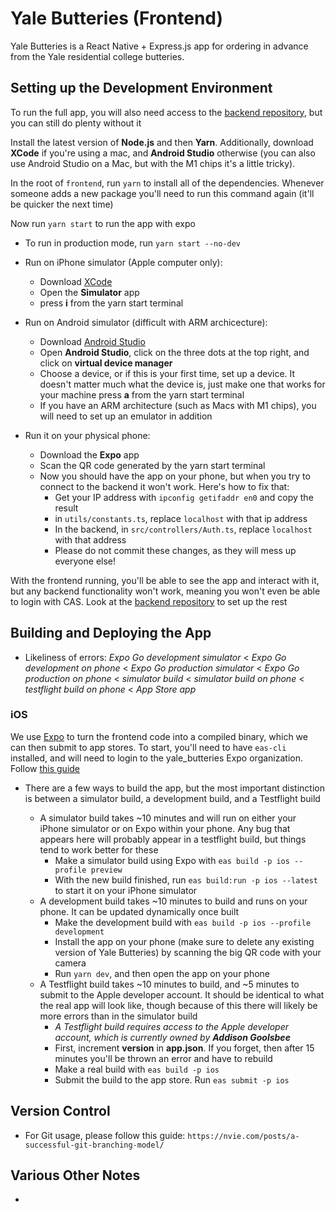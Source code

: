 # Yale Butteries (Frontend)

Yale Butteries is a React Native + Express.js app for ordering in advance from the Yale residential college butteries.

## Setting up the Development Environment

To run the full app, you will also need access to the [backend repository](https://github.com/Yale-Butteries/backend), but you can still do plenty without it

Install the latest version of **Node.js** and then **Yarn**. Additionally, download **XCode** if you're using a mac, and **Android Studio** otherwise (you can also use Android Studio on a Mac, but with the M1 chips it's a little tricky).

In the root of `frontend`, run `yarn` to install all of the dependencies. Whenever someone adds a new package you'll need to run this command again (it'll be quicker the next time)

Now run `yarn start` to run the app with expo

- To run in production mode, run `yarn start --no-dev`

- Run on iPhone simulator (Apple computer only):
  - Download [XCode](https://apps.apple.com/us/app/xcode/id497799835?mt=12)
  - Open the **Simulator** app
  - press **i** from the yarn start terminal
- Run on Android simulator (difficult with ARM archicecture):
  - Download [Android Studio](https://developer.android.com/studio)
  - Open **Android Studio**, click on the three dots at the top right, and click on **virtual device manager**
  - Choose a device, or if this is your first time, set up a device. It doesn't matter much what the device is, just make one that works for your machine
    press **a** from the yarn start terminal
  - If you have an ARM architecture (such as Macs with M1 chips), you will need to set up an emulator in addition
- Run it on your physical phone:
  - Download the **Expo** app
  - Scan the QR code generated by the yarn start terminal
  - Now you should have the app on your phone, but when you try to connect to the backend it won't work. Here's how to fix that:
    - Get your IP address with `ipconfig getifaddr en0` and copy the result
    - in `utils/constants.ts`, replace `localhost` with that ip address
    - In the backend, in `src/controllers/Auth.ts`, replace `localhost` with that address
    - Please do not commit these changes, as they will mess up everyone else!

With the frontend running, you'll be able to see the app and interact with it, but any backend functionality won't work, meaning you won't even be able to login with CAS. Look at the [backend repository](https://github.com/Yale-Butteries/backend) to set up the rest

## Building and Deploying the App

- Likeliness of errors: _Expo Go development simulator_ < _Expo Go development on phone_ < _Expo Go production simulator_ < _Expo Go production on phone_ < _simulator build_ < _simulator build on phone_ < _testflight build on phone_ < _App Store app_

### iOS

We use [Expo](https://expo.dev/accounts/yale_butteries) to turn the frontend code into a compiled binary, which we can then submit to app stores. To start, you'll need to have `eas-cli` installed, and will need to login to the yale_butteries Expo organization. Follow [this guide](https://docs.expo.dev/build/setup/)

- There are a few ways to build the app, but the most important distinction is between a simulator build, a development build, and a Testflight build

  - A simulator build takes ~10 minutes and will run on either your iPhone simulator or on Expo within your phone. Any bug that appears here will probably appear in a testflight build, but things tend to work better for these
    - Make a simulator build using Expo with `eas build -p ios --profile preview`
    - With the new build finished, run `eas build:run -p ios --latest` to start it on your iPhone simulator
  - A development build takes ~10 minutes to build and runs on your phone. It can be updated dynamically once built
    - Make the development build with `eas build -p ios --profile development`
    - Install the app on your phone (make sure to delete any existing version of Yale Butteries) by scanning the big QR code with your camera
    - Run `yarn dev`, and then open the app on your phone
  - A Testflight build takes ~10 minutes to build, and ~5 minutes to submit to the Apple developer account. It should be identical to what the real app will look like, though because of this there will likely be more errors than in the simulator build
    - _A Testflight build requires access to the Apple developer account, which is currently owned by_ **_Addison Goolsbee_**
    - First, increment **version** in **app.json**. If you forget, then after 15 minutes you'll be thrown an error and have to rebuild
    - Make a real build with `eas build -p ios`
    - Submit the build to the app store. Run `eas submit -p ios`

## Version Control

- For Git usage, please follow this guide: `https://nvie.com/posts/a-successful-git-branching-model/`

## Various Other Notes

-
